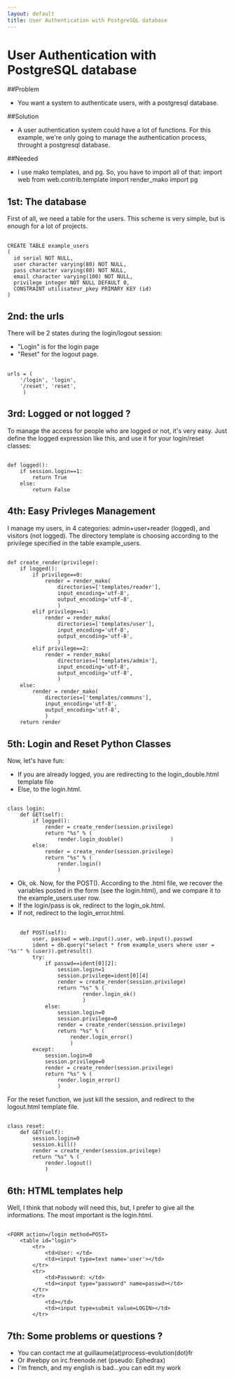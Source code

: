 ```yaml
---
layout: default
title: User Authentication with PostgreSQL database
---
```


# User Authentication with PostgreSQL database

##Problem
- You want a system to authenticate users, with a postgresql database.

##Solution
- A user authentication system could have a lot of functions. For this example, we're only going to manage the authentication process, throught a postgresql database.

##Needed
- I use mako templates, and pg. So, you have to import all of that:
	import web
	from web.contrib.template import render_mako
	import pg

## 1st: The database
First of all, we need a table for the users. This scheme is very simple, but is enough for a lot of projects.

##
	CREATE TABLE example_users
	(
	  id serial NOT NULL,
	  user character varying(80) NOT NULL,
	  pass character varying(80) NOT NULL,
	  email character varying(100) NOT NULL,
	  privilege integer NOT NULL DEFAULT 0,
	  CONSTRAINT utilisateur_pkey PRIMARY KEY (id)
	)

## 2nd: the urls
There will be 2 states during the login/logout session:
- "Login" is for the login page
- "Reset" for the logout page.

##
	urls = (
	 	'/login', 'login',
		'/reset', 'reset',
		 )



## 3rd: Logged or not logged ?
To manage the access for people who are logged or not, it's very easy. Just define the logged expression like this, and use it for your login/reset classes:

##
	def logged():
		if session.login==1:
			return True
		else:
			return False

## 4th: Easy Privleges Management
I manage my users, in 4 categories: admin+user+reader (logged), and visitors (not logged). The directory template is choosing according to the privilege specified in the table example_users.

##
	def create_render(privilege):
		if logged():
			if privilege==0:
				render = render_mako(
					directories=['templates/reader'],
					input_encoding='utf-8',
					output_encoding='utf-8',
					)
			elif privilege==1:
				render = render_mako(
					directories=['templates/user'],
					input_encoding='utf-8',
					output_encoding='utf-8',
					)
			elif privilege==2:
				render = render_mako(
					directories=['templates/admin'],
					input_encoding='utf-8',
					output_encoding='utf-8',
					)
		else:
			render = render_mako(
				directories=['templates/communs'],
				input_encoding='utf-8',
				output_encoding='utf-8',
				)
		return render
	
## 5th: Login and Reset Python Classes
Now, let's have fun:
- If you are already logged, you are redirecting to the login_double.html template file
- Else, to the login.html.

##
	class login:
		def GET(self):
			if logged():
				render = create_render(session.privilege)
				return "%s" % (
					render.login_double()				)
			else:
				render = create_render(session.privilege)
				return "%s" % (
					render.login()
					)

- Ok, ok. Now, for the POST(). According to the .html file, we recover the variables posted in the form (see the login.html), and we compare it to the example_users.user row.
- If the login/pass is ok, redirect to the login_ok.html.
- If not, redirect to the login_error.html.

##	
		def POST(self):
			user, passwd = web.input().user, web.input().passwd
			ident = db.query("select * from example_users where user = '%s'" % (user)).getresult()
			try:
				if passwd==ident[0][2]:
					session.login=1
					session.privilege=ident[0][4]
					render = create_render(session.privilege)
					return "%s" % (
							render.login_ok()
							)
				else:
					session.login=0
					session.privilege=0
					render = create_render(session.privilege)
					return "%s" % (
						render.login_error()
						)
			except:
				session.login=0
				session.privilege=0
				render = create_render(session.privilege)
				return "%s" % (
					render.login_error()
					)

For the reset function, we just kill the session, and redirect to the logout.html template file.
##
	class reset:
		def GET(self):
			session.login=0
			session.kill()
			render = create_render(session.privilege)
			return "%s" % (
				render.logout()
			 	)

## 6th: HTML templates help
Well, I think that nobody will need this, but, I prefer to give all the informations. The most important is the login.html.

##
	<FORM action=/login method=POST>
		<table id="login">
			<tr>
				<td>User: </td>
				<td><input type=text name='user'></td>
			</tr>
			<tr>
				<td>Password: </td>
				<td><input type="password" name=passwd></td>
			</tr>
			<tr>
				<td></td>
				<td><input type=submit value=LOGIN></td>
			</tr>
</table>
	</form>

## 7th: Some problems or questions ?
- You can contact me at guillaume(at)process-evolution(dot)fr
- Or #webpy on irc.freenode.net (pseudo: Ephedrax)
- I'm french, and my english is bad...you can edit my work
